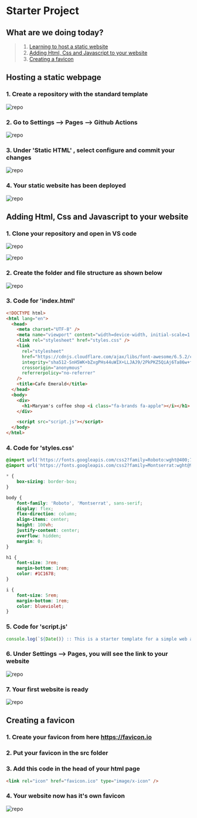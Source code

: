 # Starter Project

## What are we doing today?

>1. [Learning to host a static website](#hosting-a-static-webpage)
>1. [Adding Html, Css and Javascript to your website](#adding-html-css-and-javascript-to-your-website)
>1. [Creating a favicon](#creating-a-favicon)

## Hosting a static webpage

### 1. Create a repository with the standard template

![repo](documentation\images\1.png)

### 2. Go to Settings --> Pages -->  Github Actions

![repo](documentation\images\2.png)

### 3. Under 'Static HTML' , select configure and commit your changes

![repo](documentation\images\3.png)

### 4. Your static website has been deployed

![repo](documentation\images\4.png)

## Adding Html, Css and Javascript to your website

### 1. Clone your repository and open in VS code

![repo](documentation\images\5.png)

![repo](documentation\images\6.png)

### 2. Create the folder and file structure as shown below

![repo](documentation\images\7.png)

### 3. Code for 'index.html'

``` html
<!DOCTYPE html>
<html lang="en">
  <head>
    <meta charset="UTF-8" />
    <meta name="viewport" content="width=device-width, initial-scale=1.0" />
    <link rel="stylesheet" href="styles.css" />
    <link
      rel="stylesheet"
      href="https://cdnjs.cloudflare.com/ajax/libs/font-awesome/6.5.2/css/all.min.css"
      integrity="sha512-SnH5WK+bZxgPHs44uWIX+LLJAJ9/2PkPKZ5QiAj6Ta86w+fsb2TkcmfRyVX3pBnMFcV7oQPJkl9QevSCWr3W6A=="
      crossorigin="anonymous"
      referrerpolicy="no-referrer"
    />
    <title>Cafe Emerald</title>
  </head>
  <body>
    <div>
      <h1>Maryam's coffee shop <i class="fa-brands fa-apple"></i></h1>
    </div>

    <script src="script.js"></script>
  </body>
</html>
```

### 4. Code for 'styles.css'

```css
@import url('https://fonts.googleapis.com/css2?family=Roboto:wght@400;700&display=swap');
@import url('https://fonts.googleapis.com/css2?family=Montserrat:wght@900&display=swap');

* {
    box-sizing: border-box;
}

body {
    font-family: 'Roboto', 'Montserrat', sans-serif;
    display: flex;
    flex-direction: column;
    align-items: center;
    height: 100vh;
    justify-content: center;
    overflow: hidden;
    margin: 0;
}

h1 {
    font-size: 3rem;
    margin-bottom: 1rem;
    color: #1C1678;
}

i {
    font-size: 5rem;
    margin-bottom: 1rem;
    color: blueviolet;
}
```

### 5. Code for 'script.js'

```js
console.log(`${Date()} :: This is a starter template for a simple web app.`);
```

### 6. Under Settings --> Pages, you will see the link to your website

![repo](documentation\images\8.png)

### 7. Your first website is ready

![repo](documentation\images\9.png)

## Creating a favicon

### 1. Create your favicon from here <https://favicon.io>

### 2. Put your favicon in the src folder

### 3. Add this code in the head of your html page

```html
<link rel="icon" href="favicon.ico" type="image/x-icon" />
```

### 4. Your website now has it's own favicon

![repo](documentation\images\10.png)
